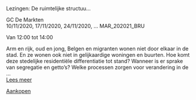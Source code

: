 Lezingen: De ruimtelijke structuu...

GC De Markten  
10/11/2020, 17/11/2020, 24/11/2020, ... MAR\_202021\_BRU  

Van 12:00 tot 14:00

  

  

Arm en rijk, oud en jong, Belgen en migranten wonen niet door elkaar in de stad. En ze wonen ook niet in gelijkaardige woningen en buurten. Hoe komt deze stedelijke residentiële differentiatie tot stand? Wanneer is er sprake van segregatie en getto’s? Welke processen zorgen voor verandering in de ...  
[Lees meer](https://tickets.vgc.be/activity/subscribe/MAR_202021_BRU)

[Aankopen](https://tickets.vgc.be/ticketingActivity/subscribe/MAR_202021_BRU)